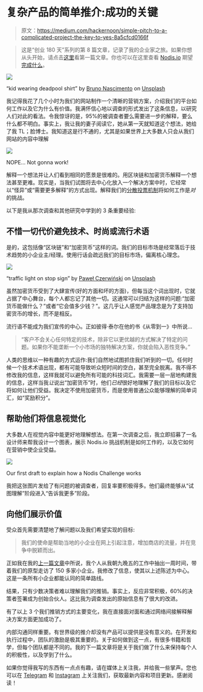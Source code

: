 # 复杂产品的简单推介:成功的关键

> 原文：<https://medium.com/hackernoon/simple-pitch-to-a-complicated-project-the-key-to-yes-8a5cfcd0166f>

> 这是“创业 180 天”系列的第 8 篇文章，记录了我的企业家之旅。如果你想从头开始，请点击[这里](https://theascent.pub/180-days-to-start-up-1-documenting-my-journey-to-building-a-potentially-valuable-solution-1b79191ccca3)看第一篇文章。你也可以在这里查看 [Nodis.io](https://nodis.io/token-sale) 期望[完成什么](/@willchen319/what-is-nodis-io-trying-to-do-983cc67255aa)。

![](img/c9e7ba2fd2043c08218c1328ac2a0c78.png)

“kid wearing deadpool shirt” by [Bruno Nascimento](https://unsplash.com/@bruno_nascimento?utm_source=medium&utm_medium=referral) on [Unsplash](https://unsplash.com?utm_source=medium&utm_medium=referral)

我记得我花了几个小时为我们的网站制作一个清晰的营销方案，介绍我们的平台如何工作以及它为什么有价值。我满怀信心地以调查的形式发出了这条信息，以研究人们对此的看法。令我惊讶的是，95%的被调查者要么需要进一步的解释，要么什么都不明白。事实上，我让我的妻子阅读它，她从第一天就知道这个想法，她给了我 TL；脸博士。我知道这是行不通的，尤其是如果世界上大多数人只会从我们网站的内容中理解

![](img/647337c1a75ecaddc5936db7858db30d.png)

NOPE… Not gonna work!

解释一个想法并让人们看到相同的愿景是很难的。用区块链和加密货币解释一个想法甚至更难。现实是，当我们试图将去中心化放入一个解决方案中时，它经常以“怪异”或“需要更多解释”的方式出现。解释我们的[分散投票机制](/@willchen319/what-is-nodis-io-trying-to-do-983cc67255aa)将如何工作是*对*的挑战。

以下是我从那次调查和其他研究中学到的 3 条重要经验:

## **不惜一切代价避免技术、时尚或流行术语**

是的，这包括像“区块链”和“加密货币”这样的词。我们的目标市场是经常落后于技术趋势的小企业主/经理。使用行话会疏远我们的目标市场，偏离核心理念。

![](img/f3e477a04e34a6fbe14b0f18d2c5cf8d.png)

“traffic light on stop sign” by [Paweł Czerwiński](https://unsplash.com/@pawel_czerwinski?utm_source=medium&utm_medium=referral) on [Unsplash](https://unsplash.com?utm_source=medium&utm_medium=referral)

虽然加密货币受到了大肆宣传(好的方面和坏的方面)，但每当这个词出现时，它就占据了中心舞台，每个人都忘记了其他一切。这通常可以归结为这样的问题:“加密货币能做什么？”或者“它会值多少钱？”。这几乎让人感觉产品理念是为了支持加密货币的增长，而不是相反。

流行语不能成为我们宣传的中心。正如彼得·泰尔在他的书《从零到一》中所说…

> “客户不会关心任何特定的技术，除非它以更优越的方式解决了特定的问题。如果你不能垄断一个小市场的独特解决方案，你就会陷入恶性竞争。”

人类的思维以一种有趣的方式运作:我们自然地试图抓住我们听到的一切。任何时候一个技术术语出现，都有可能导致听众短时间的空白，甚至完全脱离。我不得不修改我的信息，这样我就可以避免所有可能的科技词汇。我需要一层一层地构建我的信息，这样当我*让*说出“加密货币”时，他们*已经*很好地理解了我们的目标以及它将如何让他们受益。我决定不使用加密货币，而是使用普通公众能够理解的简单词汇，如“奖励积分”。

## 帮助他们将信息视觉化

大多数人在视觉内容中能更好地理解想法。在第一次调查之后，我立即招募了一名设计师来帮我设计一个图表，展示 Nodis.io 挑战机制是如何工作的，以及它如何在营销中使企业受益。

![](img/866e8e42de53b5f8056d7fdc967179ff.png)

Our first draft to explain how a Nodis Challenge works

我把这张图片发给了有问题的被调查者，回复率要积极得多。他们最终能够从“试图理解”阶段进入“告诉我更多”阶段。

## 向他们展示价值

受众首先需要清楚地了解问题以及我们希望实现的目标:

> 我们的使命是帮助当地的小企业在网上引起注意，增加商店的流量，并在竞争中脱颖而出。

正如我在我的[上一篇文章](/swlh/an-attempt-to-build-a-blockchain-based-product-that-doesnt-require-selling-5dfd90e86cfd)中所说，我个人从我朝九晚五的工作中抽出一周时间，带着我们的原型走访了 150 多家小企业。我修改了信息，使其以上述陈述为中心。这是一条所有小企业都能认同的简单路线。

结果，只有少数决策者难以理解我们的推销。事实上，反应非常积极，60%的决策者签署成为创始合伙人。这比我为调查发出的原始信息有了很大的改进。

有了以上 3 个我们推销方式的主要变化，我在直接面对面和通过网络间接解释解决方案方面更加成功了。

内部沟通同样重要。有世界级的推介却没有产品可以提供是没有意义的。在开发和执行过程中，团队的激励是极其重要的。关于如何做到这一点，有很多书籍和哲学，但每个团队都是不同的。我的下一篇文章将是关于我们做了什么来保持每个人的积极性，以及学到了什么。

如果你觉得我写的东西有一点点有趣，请在媒体上关注我，并给我一些掌声。您也可以在 [Telegram](https://t.me/nodisgetnoticedgroup) 和 [Instagram](https://www.instagram.com/nodis.io/) 上关注我们，获取最新内容和项目更新。感谢阅读！